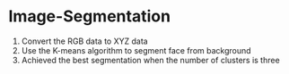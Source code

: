 # Image-Segmentation
1. Convert the RGB data to XYZ data
2. Use the K-means algorithm to segment face from background
3. Achieved the best segmentation when the number of clusters is three
